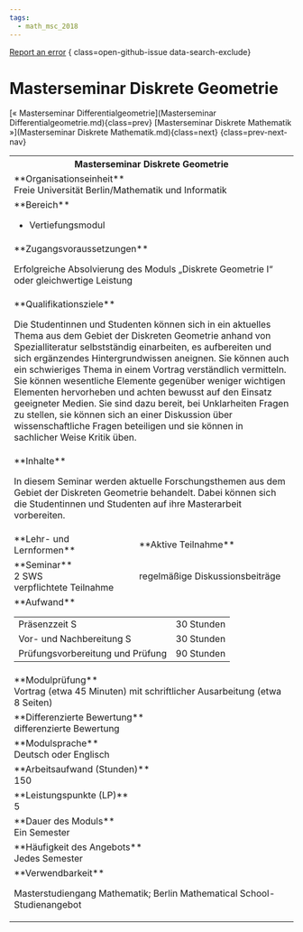 ```yaml
---
tags:
  - math_msc_2018
---
```

[Report an error](https://github.com/SGSSGene/FUB-SUP/issues/new?title=Error%20in%20%22Masterseminar%20Diskrete%20Geometrie%22&body=There%20seems%20to%20be%20an%20error%20in%20module%20%22Masterseminar%20Diskrete%20Geometrie%22%2E%0A%0A%3CDescribe%20here%20a%20slightly%20more%20detailed%20description%20of%20what%20is%20wrong%3E&labels=bug)
{ class=open-github-issue data-search-exclude}

# Masterseminar Diskrete Geometrie

[« Masterseminar Differentialgeometrie](Masterseminar Differentialgeometrie.md){class=prev}
[Masterseminar Diskrete Mathematik »](Masterseminar Diskrete Mathematik.md){class=next}
{class=prev-next-nav}

<table markdown id="moduledesc">
<tr markdown class="moduledesc_head"><th colspan="2">Masterseminar Diskrete Geometrie </th></tr>
<tr markdown><td colspan="2">**Organisationseinheit**   <br>Freie Universität Berlin/Mathematik und Informatik</td></tr>

<tr markdown><td colspan="2">**Bereich**<br>


- Vertiefungsmodul

</td></tr>

<tr markdown><td colspan="2">**Zugangsvoraussetzungen** <br>

Erfolgreiche Absolvierung des Moduls „Diskrete Geometrie I“ oder gleichwertige
Leistung


</td></tr>
<tr markdown><td colspan="2">**Qualifikationsziele**    <br>

Die Studentinnen und Studenten können sich in ein aktuelles Thema aus dem
Gebiet der Diskreten Geometrie anhand von Spezialliteratur selbstständig
einarbeiten, es aufbereiten und sich ergänzendes Hintergrundwissen aneignen.
Sie können auch ein schwieriges Thema in einem Vortrag verständlich
vermitteln. Sie können wesentliche Elemente gegenüber weniger wichtigen
Elementen hervorheben und achten bewusst auf den Einsatz geeigneter Medien.
Sie sind dazu bereit, bei Unklarheiten Fragen zu stellen, sie können sich an
einer Diskussion über wissenschaftliche Fragen beteiligen und sie können in
sachlicher Weise Kritik üben.


</td></tr>
<tr markdown><td colspan="2">**Inhalte**                <br>

In diesem Seminar werden aktuelle Forschungsthemen aus dem Gebiet der
Diskreten Geometrie behandelt. Dabei können sich die Studentinnen und
Studenten auf ihre Masterarbeit vorbereiten.


</td></tr>

<tr markdown><td>**Lehr- und Lernformen**</td><td>**Aktive Teilnahme**</td></tr>
<tr markdown><td> **Seminar** <br>2 SWS <br> verpflichtete Teilnahme</td><td>

regelmäßige Diskussionsbeiträge
</td></tr>
<tr markdown><td colspan="2">**Aufwand**                <br>
<table class="aufwand_table">
<tr><td>Präsenzzeit S</td><td>30 Stunden</td></tr>
<tr><td>Vor- und Nachbereitung S</td><td>30 Stunden</td></tr>
<tr><td>Prüfungsvorbereitung und Prüfung</td><td>90 Stunden</td></tr>
</table>

</td></tr>
<tr markdown><td colspan="2">**Modulprüfung**             <br>Vortrag (etwa 45 Minuten) mit schriftlicher Ausarbeitung (etwa 8 Seiten)


</td></tr>
<tr markdown><td colspan="2">**Differenzierte Bewertung** <br>differenzierte Bewertung

</td></tr>
<tr markdown><td colspan="2">**Modulsprache**             <br>Deutsch oder Englisch</td></tr>
<tr markdown><td colspan="2">**Arbeitsaufwand (Stunden)** <br>150</td></tr>
<tr markdown><td colspan="2">**Leistungspunkte (LP)**     <br>5</td></tr>
<tr markdown><td colspan="2">**Dauer des Moduls**         <br>Ein Semester</td></tr>
<tr markdown><td colspan="2">**Häufigkeit des Angebots**  <br>Jedes Semester</td></tr>
<tr markdown><td colspan="2">**Verwendbarkeit**           <br>

Masterstudiengang Mathematik; Berlin Mathematical School-Studienangebot


</td></tr>

</table>

